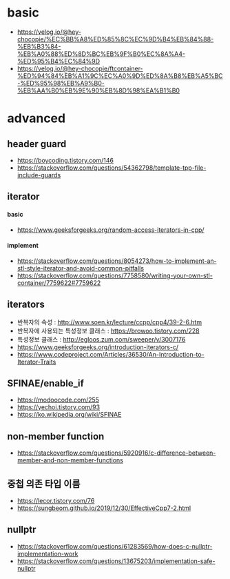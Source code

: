 # basic

 - https://velog.io/@hey-chocopie/%EC%BB%A8%ED%85%8C%EC%9D%B4%EB%84%88-%EB%B3%84-%EB%A0%88%ED%8D%BC%EB%9F%B0%EC%8A%A4-%ED%95%B4%EC%84%9D
 - https://velog.io/@hey-chocopie/ftcontainer-%ED%94%84%EB%A1%9C%EC%A0%9D%ED%8A%B8%EB%A5%BC-%ED%95%98%EB%A9%B0-%EB%AA%B0%EB%9E%90%EB%8D%98%EA%B1%B0


# advanced

## header guard

 - https://boycoding.tistory.com/146
 - https://stackoverflow.com/questions/54362798/template-tpp-file-include-guards

## iterator

#### basic
 - https://www.geeksforgeeks.org/random-access-iterators-in-cpp/

#### implement
 - https://stackoverflow.com/questions/8054273/how-to-implement-an-stl-style-iterator-and-avoid-common-pitfalls
 - https://stackoverflow.com/questions/7758580/writing-your-own-stl-container/7759622#7759622


## iterators
 - 반복자의 속성 : http://www.soen.kr/lecture/ccpp/cpp4/39-2-6.htm
 - 반복자에 사용되는 특성정보 클래스 : https://browoo.tistory.com/228
 - 특성정보 클래스 : http://egloos.zum.com/sweeper/v/3007176
 - https://www.geeksforgeeks.org/introduction-iterators-c/
 - https://www.codeproject.com/Articles/36530/An-Introduction-to-Iterator-Traits

## SFINAE/enable_if
 - https://modoocode.com/255
 - https://yechoi.tistory.com/93
 - https://ko.wikipedia.org/wiki/SFINAE

## non-member function
 - https://stackoverflow.com/questions/5920916/c-difference-between-member-and-non-member-functions

## 중첩 의존 타입 이름
 - https://lecor.tistory.com/76
 - https://sungbeom.github.io/2019/12/30/EffectiveCpp7-2.html


## nullptr
 - https://stackoverflow.com/questions/61283569/how-does-c-nullptr-implementation-work
 - https://stackoverflow.com/questions/13675203/implementation-safe-nullptr
